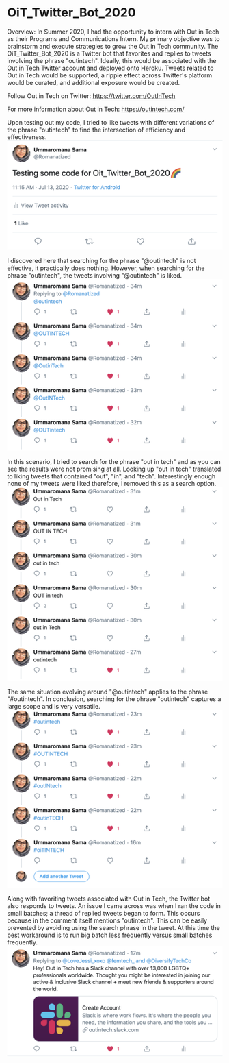 # OiT_Twitter_Bot_2020

Overview: In Summer 2020, I had the opportunity to intern with Out in Tech as their Programs and Communications Intern. My primary objective was to brainstorm and execute strategies to grow the Out in Tech community. The OiT_Twitter_Bot_2020 is a Twitter bot that favorites and replies to tweets involving the phrase "outintech". Ideally, this would be associated with the Out in Tech Twitter account and deployed onto Heroku. Tweets related to Out in Tech would be supported, a ripple effect across Twitter's platform would be curated, and additional exposure would be created.

Follow Out in Tech on Twitter: https://twitter.com/OutInTech

For more information about Out in Tech: https://outintech.com/

Upon testing out my code, I tried to like tweets with different variations of the phrase "outintech" to find the intersection of efficiency and effectiveness.
![](images/tweet_one.png)

I discovered here that searching for the phrase "@outintech" is not effective, it practically does nothing. However, when searching for the phrase "outintech", the tweets involving "@outintech" is liked.
![](images/tweet_two.png)

In this scenario, I tried to search for the phrase "out in tech" and as you can see the results were not promising at all. Looking up "out in tech" translated to liking tweets that contained "out", "in", and "tech". Interestingly enough none of my tweets were liked therefore, I removed this as a search option.
![](images/tweet_three.png)

The same situation evolving around "@outintech" applies to the phrase "#outintech". In conclusion, searching for the phrase "outintech" captures a large scope and is very versatile.
![](images/tweet_four.png)

Along with favoriting tweets associated with Out in Tech, the Twitter bot also responds to tweets. An issue I came across was when I ran the code in small batches; a thread of replied tweets began to form. This occurs because in the comment itself mentions "outintech". This can be easily prevented by avoiding using the search phrase in the tweet. At this time the best workaround is to run big batch less frequently versus small batches frequently.
![](images/comment_one.png)
